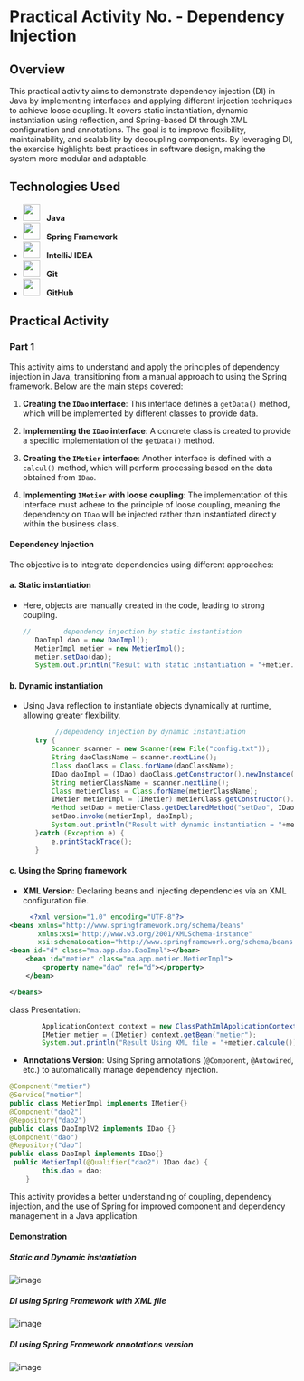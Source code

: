 # Practical Activity No. - Dependency Injection
## Overview
This practical activity aims to demonstrate dependency injection (DI) in Java by implementing interfaces and applying different injection techniques to achieve loose coupling. It covers static instantiation, dynamic instantiation using reflection, and Spring-based DI through XML configuration and annotations. The goal is to improve flexibility, maintainability, and scalability by decoupling components. By leveraging DI, the exercise highlights best practices in software design, making the system more modular and adaptable.
## Technologies Used

- <img src="https://upload.wikimedia.org/wikipedia/en/3/30/Java_programming_language_logo.svg" width="30" height="30"/> &nbsp;&nbsp;**Java**
- <img src="https://upload.wikimedia.org/wikipedia/commons/4/44/Spring_Framework_Logo_2018.svg" width="30" height="30"/>   **Spring Framework**
- <img src="https://resources.jetbrains.com/storage/products/company/brand/logos/IntelliJ_IDEA_icon.svg" width="30" height="30"/> &nbsp;&nbsp;**IntelliJ IDEA**
- <img src="https://git-scm.com/images/logos/downloads/Git-Icon-1788C.png" width="30" height="30"/> &nbsp;&nbsp;**Git**
- <img src="https://github.githubassets.com/images/modules/logos_page/GitHub-Mark.png" width="30" height="30"/> &nbsp;&nbsp;**GitHub**
## Practical Activity
### Part 1


This activity aims to understand and apply the principles of dependency injection in Java, transitioning from a manual approach to using the Spring framework. Below are the main steps covered:


1. **Creating the `IDao` interface**: This interface defines a `getData()` method, which will be implemented by different classes to provide data.

2. **Implementing the `IDao` interface**: A concrete class is created to provide a specific implementation of the `getData()` method.

3. **Creating the `IMetier` interface**: Another interface is defined with a `calcul()` method, which will perform processing based on the data obtained from `IDao`.

4. **Implementing `IMetier` with loose coupling**: The implementation of this interface must adhere to the principle of loose coupling, meaning the dependency on `IDao` will be injected rather than instantiated directly within the business class.

####  Dependency Injection

The objective is to integrate dependencies using different approaches:

#### a. **Static instantiation**
   - Here, objects are manually created in the code, leading to strong coupling.
     ```java
     //        dependency injection by static instantiation
        DaoImpl dao = new DaoImpl();
        MetierImpl metier = new MetierImpl();
        metier.setDao(dao);
        System.out.println("Result with static instantiation = "+metier.calcule());
     ```

#### b. **Dynamic instantiation**
   - Using Java reflection to instantiate objects dynamically at runtime, allowing greater flexibility.
     ```java
             //dependency injection by dynamic instantiation
        try {
            Scanner scanner = new Scanner(new File("config.txt"));
            String daoClassName = scanner.nextLine();
            Class daoClass = Class.forName(daoClassName);
            IDao daoImpl = (IDao) daoClass.getConstructor().newInstance();
            String metierClassName = scanner.nextLine();
            Class metierClass = Class.forName(metierClassName);
            IMetier metierImpl = (IMetier) metierClass.getConstructor().newInstance();
            Method setDao = metierClass.getDeclaredMethod("setDao", IDao.class);
            setDao.invoke(metierImpl, daoImpl);
            System.out.println("Result with dynamic instantiation = "+metierImpl.calcule());
        }catch (Exception e) {
            e.printStackTrace();
        }
     ```

#### c. **Using the Spring framework**
   - **XML Version**: Declaring beans and injecting dependencies via an XML configuration file.
```xml
     <?xml version="1.0" encoding="UTF-8"?>
<beans xmlns="http://www.springframework.org/schema/beans"
       xmlns:xsi="http://www.w3.org/2001/XMLSchema-instance"
       xsi:schemaLocation="http://www.springframework.org/schema/beans http://www.springframework.org/schema/beans/spring-beans.xsd">
<bean id="d" class="ma.app.dao.DaoImpl"></bean>
    <bean id="metier" class="ma.app.metier.MetierImpl">
        <property name="dao" ref="d"></property>
    </bean>

</beans>
``` 

class Presentation:

```java
        ApplicationContext context = new ClassPathXmlApplicationContext("applicationConfig.xml");
        IMetier metier = (IMetier) context.getBean("metier");
        System.out.println("Result Using XML file = "+metier.calcule());
```

   - **Annotations Version**: Using Spring annotations (`@Component`, `@Autowired`, etc.) to automatically manage dependency injection.
```java
@Component("metier")
@Service("metier")
public class MetierImpl implements IMetier{}
@Component("dao2")
@Repository("dao2")
public class DaoImplV2 implements IDao {}
@Component("dao")
@Repository("dao")
public class DaoImpl implements IDao{}
 public MetierImpl(@Qualifier("dao2") IDao dao) {
        this.dao = dao;
    }
```

This activity provides a better understanding of coupling, dependency injection, and the use of Spring for improved component and dependency management in a Java application.
#### Demonstration
##### Static and Dynamic instantiation
![image](https://github.com/user-attachments/assets/f77fd2d9-da08-4ccb-b78b-d4729a25ab55)
##### DI using Spring Framework with XML file
![image](https://github.com/user-attachments/assets/a7490aaa-0471-41c0-81e3-f70356d95914)
##### DI using Spring Framework annotations version
![image](https://github.com/user-attachments/assets/ec3662da-6554-4a0c-b6c0-e30bb46040dc)


